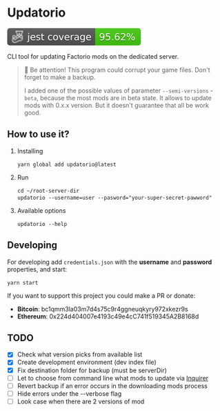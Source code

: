 # Updatorio

![Jest coverage](./badges/coverage-jest%20coverage.svg)

CLI tool for updating Factorio mods on the dedicated server.

> 📒 Be attention! This program could corrupt your game files. Don't forget to make a backup.
>
> I added one of the possible values of parameter `--semi-versions` - `beta`, because the most mods are in beta state. It allows to update mods with 0.x.x version. But it doesn't guarantee that all be work good.

## How to use it?

1. Installing
    ```
    yarn global add updatorio@latest
    ```
1. Run
    ```
    cd ~/root-server-dir
    updatorio --username=user --pasword="your-super-secret-pawword"
    ```
1. Available options
    ```
    updatorio --help
    ```

## Developing

For developing add `credentials.json` with the **username** and **password** properties, and start:
```
yarn start
```

If you want to support this project you could make a PR or donate:
- **Bitcoin**: bc1qmm3la03m7d4s75c9r4ggneuqkyry972xkezr9s
- **Ethereum**: 0x224d404007e4193c49e4cC741f519345A2B8168d


## TODO
- [x] Check what version picks from available list
- [x] Create development environment (dev index file)
- [x] Fix destination folder for backup (must be serverDir)
- [ ] Let to choose from command line what mods to update via [Inquirer](https://github.com/SBoudrias/Inquirer.js)
- [ ] Revert backup if an error occurs in the downloading mods process
- [ ] Hide errors under the --verbose flag
- [ ] Look case when there are 2 versions of mod
